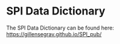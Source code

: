 # SPI Data Dictionary
The SPI Data Dictionary can be found here: https://gillensegrav.github.io/SPI_pub/
